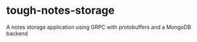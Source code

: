 # tough-notes-storage

 A notes storage application using GRPC with protobuffers and a MongoDB backend
